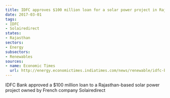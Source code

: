 ```yaml
---
title: IDFC approves $100 million loan for a solar power project in Rajasthan
date: 2017-03-01
tags:
- IDFC
- Solairedirect
states:
- Rajasthan
sectors:
- Energy
subsectors:
- Renewables
sources:
- name: Economic Times
  url: http://energy.economictimes.indiatimes.com/news/renewable/idfc-bank-lends-rs-675-cr-for-rajasthan-solar-project/57303640
---
```


IDFC Bank approved a $100 million loan to a Rajasthan-based solar power project owned by French company Solairedirect
